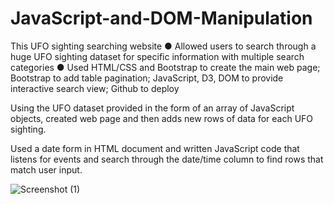 # JavaScript-and-DOM-Manipulation

This UFO sighting searching website ● Allowed users to search through a huge UFO sighting dataset for specific information with multiple search categories ● Used HTML/CSS and Bootstrap to create the main web page; Bootstrap to add table pagination; JavaScript, D3, DOM to provide interactive search view; Github to deploy


Using the UFO dataset provided in the form of an array of JavaScript objects, created web page and then adds new rows of data for each UFO sighting.

Used a date form in HTML document and written JavaScript code that  listens for events and search through the date/time column to find rows that match user input.



![Screenshot (1)](https://user-images.githubusercontent.com/50187921/63630314-17409c80-c5df-11e9-92c2-14d343ea8608.png)

